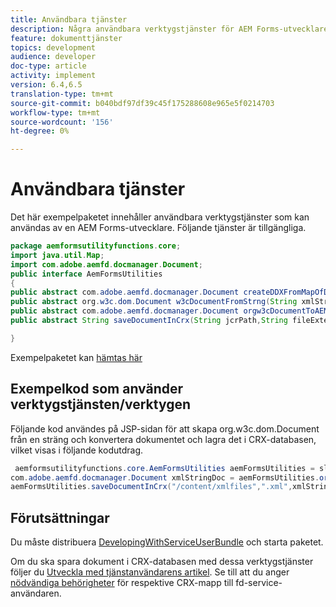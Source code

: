 ```yaml
---
title: Användbara tjänster
description: Några användbara verktygstjänster för AEM Forms-utvecklare
feature: dokumenttjänster
topics: development
audience: developer
doc-type: article
activity: implement
version: 6.4,6.5
translation-type: tm+mt
source-git-commit: b040bdf97df39c45f175288608e965e5f0214703
workflow-type: tm+mt
source-wordcount: '156'
ht-degree: 0%

---
```



# Användbara tjänster

Det här exempelpaketet innehåller användbara verktygstjänster som kan användas av en AEM Forms-utvecklare. Följande tjänster är tillgängliga.


```java
package aemformsutilityfunctions.core;
import java.util.Map;
import com.adobe.aemfd.docmanager.Document;
public interface AemFormsUtilities
{
public abstract com.adobe.aemfd.docmanager.Document createDDXFromMapOfDocuments(Map<String, com.adobe.aemfd.docmanager.Document> paramMap);
public abstract org.w3c.dom.Document w3cDocumentFromStrng(String xmlString);
public abstract com.adobe.aemfd.docmanager.Document orgw3cDocumentToAEMFDDocument(org.w3c.dom.Document xmlDocument);
public abstract String saveDocumentInCrx(String jcrPath,String fileExtension, Document documentToSave);

}
```

Exempelpaketet kan [hämtas här](assets/aemformsutilityfunctions.aemformsutilityfunctions.core-1.0-SNAPSHOT.jar)

## Exempelkod som använder verktygstjänsten/verktygen

Följande kod användes på JSP-sidan för att skapa org.w3c.dom.Document från en sträng och konvertera dokumentet och lagra det i CRX-databasen, vilket visas i följande kodutdrag.

```java
 aemformsutilityfunctions.core.AemFormsUtilities aemFormsUtilities = sling.getService(aemformsutilityfunctions.core.AemFormsUtilities.class);
com.adobe.aemfd.docmanager.Document xmlStringDoc = aemFormsUtilities.orgw3cDocumentToAEMFDDocument(aemFormsUtilities.w3cDocumentFromStrng("<data><fname>Girish</fname></data>"));
aemFormsUtilities.saveDocumentInCrx("/content/xmlfiles",".xml",xmlStringDoc);
```

## Förutsättningar


Du måste distribuera [DevelopingWithServiceUserBundle](https://experienceleague.adobe.com/docs/experience-manager-learn/assets/DevelopingWithServiceUser.jar) och starta paketet.


Om du ska spara dokument i CRX-databasen med dessa verktygstjänster följer du [Utveckla med tjänstanvändarens artikel](https://experienceleague.adobe.com/docs/experience-manager-learn/forms/adaptive-forms/service-user-tutorial-develop.html?lang=en#adaptive-forms). Se till att du anger [nödvändiga behörigheter](http://localhost:4502/useradmin) för respektive CRX-mapp till fd-service-användaren.

